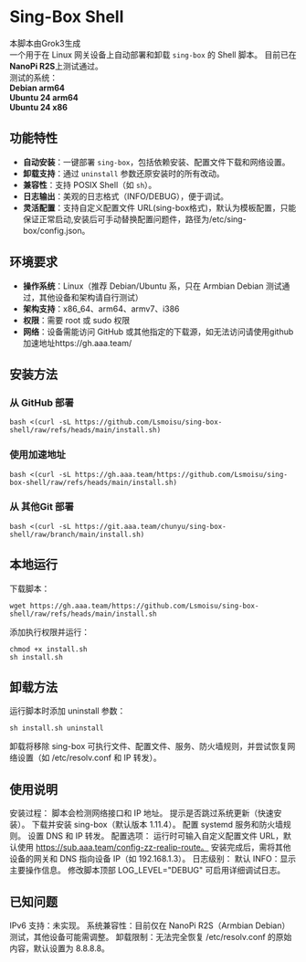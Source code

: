 # Sing-Box Shell
本脚本由Grok3生成  
一个用于在 Linux 网关设备上自动部署和卸载 `sing-box` 的 Shell 脚本。
目前已在 **NanoPi R2S**上测试通过。  
测试的系统：  
 **Debian arm64**  
 **Ubuntu 24 arm64**  
 **Ubuntu 24 x86**  

## 功能特性

- **自动安装**：一键部署 `sing-box`，包括依赖安装、配置文件下载和网络设置。
- **卸载支持**：通过 `uninstall` 参数还原安装时的所有改动。
- **兼容性**：支持 POSIX Shell（如 `sh`）。
- **日志输出**：美观的日志格式（INFO/DEBUG），便于调试。
- **灵活配置**：支持自定义配置文件 URL(sing-box格式)，默认为模板配置，只能保证正常启动,安装后可手动替换配置问题件，路径为/etc/sing-box/config.json。

## 环境要求

- **操作系统**：Linux（推荐 Debian/Ubuntu 系，只在 Armbian Debian 测试通过，其他设备和架构请自行测试）
- **架构支持**：x86_64、arm64、armv7、i386
- **权限**：需要 root 或 sudo 权限
- **网络**：设备需能访问 GitHub 或其他指定的下载源，如无法访问请使用github加速地址https://gh.aaa.team/

## 安装方法

### 从 GitHub 部署

```shell
bash <(curl -sL https://github.com/Lsmoisu/sing-box-shell/raw/refs/heads/main/install.sh)
```

### 使用加速地址
```shell
bash <(curl -sL https://gh.aaa.team/https://github.com/Lsmoisu/sing-box-shell/raw/refs/heads/main/install.sh)
```
### 从 其他Git 部署
```shell
bash <(curl -sL https://git.aaa.team/chunyu/sing-box-shell/raw/branch/main/install.sh)
```

## 本地运行
下载脚本：
```shell
wget https://gh.aaa.team/https://github.com/Lsmoisu/sing-box-shell/raw/refs/heads/main/install.sh
```
添加执行权限并运行：
```shell
chmod +x install.sh
sh install.sh
```

## 卸载方法
运行脚本时添加 uninstall 参数：
```shell
sh install.sh uninstall
```
卸载将移除 sing-box 可执行文件、配置文件、服务、防火墙规则，并尝试恢复网络设置（如 /etc/resolv.conf 和 IP 转发）。

## 使用说明
安装过程：
脚本会检测网络接口和 IP 地址。
提示是否跳过系统更新（快速安装）。
下载并安装 sing-box（默认版本 1.11.4）。
配置 systemd 服务和防火墙规则。
设置 DNS 和 IP 转发。
配置选项：
运行时可输入自定义配置文件 URL，默认使用 https://sub.aaa.team/config-zz-realip-route。
安装完成后，需将其他设备的网关和 DNS 指向设备 IP（如 192.168.1.3）。
日志级别：
默认 INFO：显示主要操作信息。
修改脚本顶部 LOG_LEVEL="DEBUG" 可启用详细调试日志。

## 已知问题
IPv6 支持：未实现。
系统兼容性：目前仅在 NanoPi R2S（Armbian Debian）测试，其他设备可能需调整。
卸载限制：无法完全恢复 /etc/resolv.conf 的原始内容，默认设置为 8.8.8.8。
